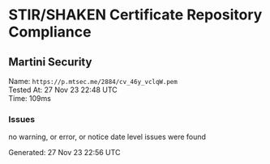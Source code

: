 # STIR/SHAKEN Certificate Repository Compliance

## Martini Security

Name: `https://p.mtsec.me/2884/cv_46y_vclqW.pem`\
Tested At: 27 Nov 23 22:48 UTC\
Time: 109ms

### Issues

no warning, or error, or notice date level issues were found

Generated: 27 Nov 23 22:56 UTC
